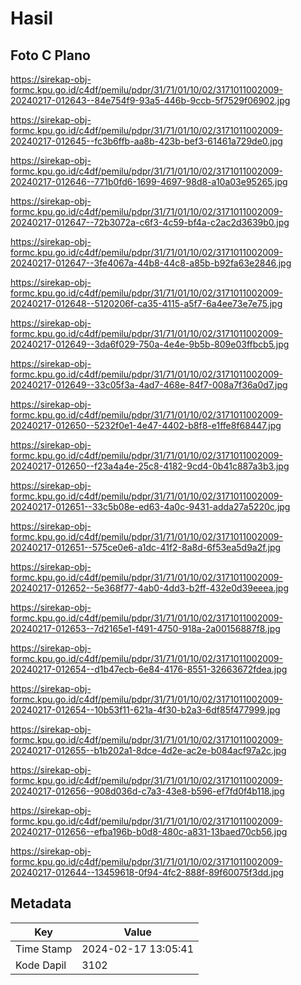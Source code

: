 # Hasil

## Foto C Plano

https://sirekap-obj-formc.kpu.go.id/c4df/pemilu/pdpr/31/71/01/10/02/3171011002009-20240217-012643--84e754f9-93a5-446b-9ccb-5f7529f06902.jpg

https://sirekap-obj-formc.kpu.go.id/c4df/pemilu/pdpr/31/71/01/10/02/3171011002009-20240217-012645--fc3b6ffb-aa8b-423b-bef3-61461a729de0.jpg

https://sirekap-obj-formc.kpu.go.id/c4df/pemilu/pdpr/31/71/01/10/02/3171011002009-20240217-012646--771b0fd6-1699-4697-98d8-a10a03e95265.jpg

https://sirekap-obj-formc.kpu.go.id/c4df/pemilu/pdpr/31/71/01/10/02/3171011002009-20240217-012647--72b3072a-c6f3-4c59-bf4a-c2ac2d3639b0.jpg

https://sirekap-obj-formc.kpu.go.id/c4df/pemilu/pdpr/31/71/01/10/02/3171011002009-20240217-012647--3fe4067a-44b8-44c8-a85b-b92fa63e2846.jpg

https://sirekap-obj-formc.kpu.go.id/c4df/pemilu/pdpr/31/71/01/10/02/3171011002009-20240217-012648--5120206f-ca35-4115-a5f7-6a4ee73e7e75.jpg

https://sirekap-obj-formc.kpu.go.id/c4df/pemilu/pdpr/31/71/01/10/02/3171011002009-20240217-012649--3da6f029-750a-4e4e-9b5b-809e03ffbcb5.jpg

https://sirekap-obj-formc.kpu.go.id/c4df/pemilu/pdpr/31/71/01/10/02/3171011002009-20240217-012649--33c05f3a-4ad7-468e-84f7-008a7f36a0d7.jpg

https://sirekap-obj-formc.kpu.go.id/c4df/pemilu/pdpr/31/71/01/10/02/3171011002009-20240217-012650--5232f0e1-4e47-4402-b8f8-e1ffe8f68447.jpg

https://sirekap-obj-formc.kpu.go.id/c4df/pemilu/pdpr/31/71/01/10/02/3171011002009-20240217-012650--f23a4a4e-25c8-4182-9cd4-0b41c887a3b3.jpg

https://sirekap-obj-formc.kpu.go.id/c4df/pemilu/pdpr/31/71/01/10/02/3171011002009-20240217-012651--33c5b08e-ed63-4a0c-9431-adda27a5220c.jpg

https://sirekap-obj-formc.kpu.go.id/c4df/pemilu/pdpr/31/71/01/10/02/3171011002009-20240217-012651--575ce0e6-a1dc-41f2-8a8d-6f53ea5d9a2f.jpg

https://sirekap-obj-formc.kpu.go.id/c4df/pemilu/pdpr/31/71/01/10/02/3171011002009-20240217-012652--5e368f77-4ab0-4dd3-b2ff-432e0d39eeea.jpg

https://sirekap-obj-formc.kpu.go.id/c4df/pemilu/pdpr/31/71/01/10/02/3171011002009-20240217-012653--7d2165e1-f491-4750-918a-2a00156887f8.jpg

https://sirekap-obj-formc.kpu.go.id/c4df/pemilu/pdpr/31/71/01/10/02/3171011002009-20240217-012654--d1b47ecb-6e84-4176-8551-32663672fdea.jpg

https://sirekap-obj-formc.kpu.go.id/c4df/pemilu/pdpr/31/71/01/10/02/3171011002009-20240217-012654--10b53f11-621a-4f30-b2a3-6df85f477999.jpg

https://sirekap-obj-formc.kpu.go.id/c4df/pemilu/pdpr/31/71/01/10/02/3171011002009-20240217-012655--b1b202a1-8dce-4d2e-ac2e-b084acf97a2c.jpg

https://sirekap-obj-formc.kpu.go.id/c4df/pemilu/pdpr/31/71/01/10/02/3171011002009-20240217-012656--908d036d-c7a3-43e8-b596-ef7fd0f4b118.jpg

https://sirekap-obj-formc.kpu.go.id/c4df/pemilu/pdpr/31/71/01/10/02/3171011002009-20240217-012656--efba196b-b0d8-480c-a831-13baed70cb56.jpg

https://sirekap-obj-formc.kpu.go.id/c4df/pemilu/pdpr/31/71/01/10/02/3171011002009-20240217-012644--13459618-0f94-4fc2-888f-89f60075f3dd.jpg


## Metadata

| Key        | Value               |
| ---------- | ------------------- |
| Time Stamp | 2024-02-17 13:05:41 |
| Kode Dapil | 3102                |



